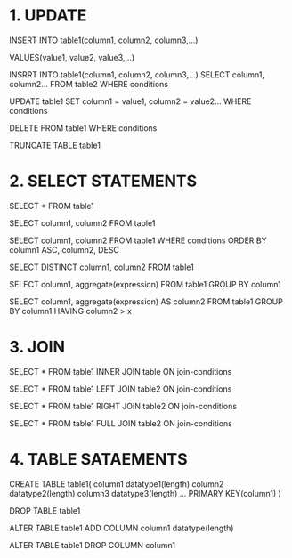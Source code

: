 # 1. UPDATE

INSERT INTO table1(column1, column2, column3,...)

VALUES(value1, value2, value3,...)

INSRRT INTO table1(column1, column2, column3,...)
SELECT column1, column2... FROM table2
WHERE conditions

UPDATE table1
SET column1 = value1, column2 = value2...
WHERE conditions

DELETE FROM table1
WHERE conditions

TRUNCATE TABLE table1


# 2. SELECT STATEMENTS

SELECT * FROM table1

SELECT column1, column2 FROM table1

SELECT column1, column2 FROM table1
WHERE conditions
ORDER BY column1 ASC, column2, DESC

SELECT DISTINCT column1, column2
FROM table1

SELECT column1, aggregate(expression)
FROM table1
GROUP BY column1

SELECT column1, aggregate(expression) AS column2
FROM table1
GROUP BY column1
HAVING column2 > x


# 3. JOIN

SELECT * FROM table1
INNER JOIN table ON join-conditions

SELECT * FROM table1
LEFT JOIN table2 ON join-conditions

SELECT * FROM table1
RIGHT JOIN table2 ON join-conditions

SELECT * FROM table1
FULL JOIN table2 ON join-conditions


# 4. TABLE SATAEMENTS

CREATE TABLE table1(
  column1 datatype1(length)
  column2 datatype2(length)
  column3 datatype3(length)
  ...
  PRIMARY KEY(column1)
)

DROP TABLE table1

ALTER TABLE table1
ADD COLUMN column1 datatype(length)

ALTER TABLE table1
DROP COLUMN column1
